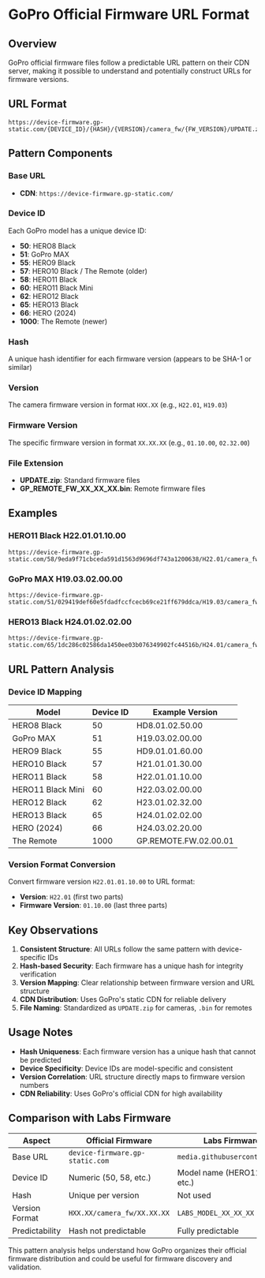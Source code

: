 # GoPro Official Firmware URL Format

## Overview
GoPro official firmware files follow a predictable URL pattern on their CDN server, making it possible to understand and potentially construct URLs for firmware versions.

## URL Format
```
https://device-firmware.gp-static.com/{DEVICE_ID}/{HASH}/{VERSION}/camera_fw/{FW_VERSION}/UPDATE.zip
```

## Pattern Components

### Base URL
- **CDN**: `https://device-firmware.gp-static.com/`

### Device ID
Each GoPro model has a unique device ID:
- **50**: HERO8 Black
- **51**: GoPro MAX
- **55**: HERO9 Black
- **57**: HERO10 Black / The Remote (older)
- **58**: HERO11 Black
- **60**: HERO11 Black Mini
- **62**: HERO12 Black
- **65**: HERO13 Black
- **66**: HERO (2024)
- **1000**: The Remote (newer)

### Hash
A unique hash identifier for each firmware version (appears to be SHA-1 or similar)

### Version
The camera firmware version in format `HXX.XX` (e.g., `H22.01`, `H19.03`)

### Firmware Version
The specific firmware version in format `XX.XX.XX` (e.g., `01.10.00`, `02.32.00`)

### File Extension
- **UPDATE.zip**: Standard firmware files
- **GP_REMOTE_FW_XX_XX_XX.bin**: Remote firmware files

## Examples

### HERO11 Black H22.01.01.10.00
```
https://device-firmware.gp-static.com/58/9eda9f71cbceda591d1563d9696df743a1200638/H22.01/camera_fw/01.10.00/UPDATE.zip
```

### GoPro MAX H19.03.02.00.00
```
https://device-firmware.gp-static.com/51/029419def60e5fdadfccfcecb69ce21ff679ddca/H19.03/camera_fw/02.00.00/UPDATE.zip
```

### HERO13 Black H24.01.02.02.00
```
https://device-firmware.gp-static.com/65/1dc286c02586da1450ee03b076349902fc44516b/H24.01/camera_fw/02.02.00/UPDATE.zip
```

## URL Pattern Analysis

### Device ID Mapping
| Model | Device ID | Example Version |
|-------|-----------|-----------------|
| HERO8 Black | 50 | HD8.01.02.50.00 |
| GoPro MAX | 51 | H19.03.02.00.00 |
| HERO9 Black | 55 | HD9.01.01.60.00 |
| HERO10 Black | 57 | H21.01.01.30.00 |
| HERO11 Black | 58 | H22.01.01.10.00 |
| HERO11 Black Mini | 60 | H22.03.02.00.00 |
| HERO12 Black | 62 | H23.01.02.32.00 |
| HERO13 Black | 65 | H24.01.02.02.00 |
| HERO (2024) | 66 | H24.03.02.20.00 |
| The Remote | 1000 | GP.REMOTE.FW.02.00.01 |

### Version Format Conversion
Convert firmware version `H22.01.01.10.00` to URL format:
- **Version**: `H22.01` (first two parts)
- **Firmware Version**: `01.10.00` (last three parts)

## Key Observations

1. **Consistent Structure**: All URLs follow the same pattern with device-specific IDs
2. **Hash-based Security**: Each firmware has a unique hash for integrity verification
3. **Version Mapping**: Clear relationship between firmware version and URL structure
4. **CDN Distribution**: Uses GoPro's static CDN for reliable delivery
5. **File Naming**: Standardized as `UPDATE.zip` for cameras, `.bin` for remotes

## Usage Notes

- **Hash Uniqueness**: Each firmware version has a unique hash that cannot be predicted
- **Device Specificity**: Device IDs are model-specific and consistent
- **Version Correlation**: URL structure directly maps to firmware version numbers
- **CDN Reliability**: Uses GoPro's official CDN for high availability

## Comparison with Labs Firmware

| Aspect | Official Firmware | Labs Firmware |
|--------|-------------------|---------------|
| Base URL | `device-firmware.gp-static.com` | `media.githubusercontent.com` |
| Device ID | Numeric (50, 58, etc.) | Model name (HERO11, MAX, etc.) |
| Hash | Unique per version | Not used |
| Version Format | `HXX.XX/camera_fw/XX.XX.XX` | `LABS_MODEL_XX_XX_XX` |
| Predictability | Hash not predictable | Fully predictable |

This pattern analysis helps understand how GoPro organizes their official firmware distribution and could be useful for firmware discovery and validation. 